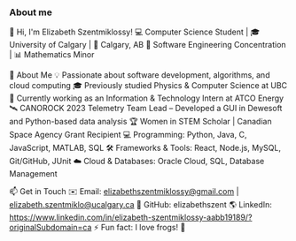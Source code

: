 ### About me

<!--
**elizabethszent/elizabethszent** is a ✨ _special_ ✨ repository because its `README.md` (this file) appears on your GitHub profile.

Here are some ideas to get you started:

- 🔭 I’m currently working on ...
- 🌱 I’m currently learning ...
- 👯 I’m looking to collaborate on ...
- 🤔 I’m looking for help with ...
- 💬 Ask me about ...
- 📫 How to reach me: ...
- 😄 Pronouns: ...
- ⚡ Fun fact: ...
-->

👋 Hi, I'm Elizabeth Szentmiklossy!
💻 Computer Science Student | 🎓 University of Calgary | 📍 Calgary, AB
🔧 Software Engineering Concentration | 📊 Mathematics Minor

🚀 About Me
💡 Passionate about software development, algorithms, and cloud computing
🎓 Previously studied Physics & Computer Science at UBC
🔭 Currently working as an Information & Technology Intern at ATCO Energy
🛰 CANOROCK 2023 Telemetry Team Lead – Developed a GUI in Dewesoft and Python-based data analysis
🏆 Women in STEM Scholar | Canadian Space Agency Grant Recipient
💻 Programming: Python, Java, C, JavaScript, MATLAB, SQL
🛠 Frameworks & Tools: React, Node.js, MySQL, Git/GitHub, JUnit
☁️ Cloud & Databases: Oracle Cloud, SQL, Database Management

📫 Get in Touch
✉️ Email: elizabethszentmiklossy@gmail.com | elizabeth.szentmiklo@ucalgary.ca
🔗 GitHub: elizabethszent
🌎 LinkedIn: https://www.linkedin.com/in/elizabeth-szentmiklossy-aabb19189/?originalSubdomain=ca
⚡ Fun fact: I love frogs! 🐸

